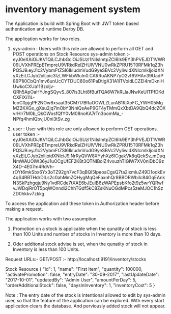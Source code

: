 # inventory management system

The Application is build with Spring Boot with JWT token based authentication and runtime Derby DB.


The application works for two roles. 
1) sys-admin : Users with this role are allowed to perform all GET and POST operations on Stock Resource
sys-admin token :- eyJ0eXAiOiJKV1QiLCJhbGciOiJSUzI1NiIsImtpZCI6Ik9EY3hPVEJDT1VWR09UVXhPREpETmpreU9VRkdRelZHUlVVNU0wRkZPRU15T0RFMk1qZ3hPQSJ9.eyJ1c2VybmFtZSI6IkludmVudG9yeSBVc2VyIiwidXNlcmlkIjoidXNyXzEiLCJyb2xlIjoic3lzLWFkbWluIn0.CARRuAKNP7yO2vf9VHAn39UadP89P1i0CbQn1mv6unUcCYTDUC80o61PaDtigX31A1lTVoIdLCZEI4mDkniHUwkoCXUa11Bzoljv-QRh5ApOaHYJngSQyvS_807is3Lht8fButTQA6W7kRLlaJNwKeUITPfDKdCXFlXi11L-IcoC0pjgPF2NOw6xsaat35CM7I7BRaOOWLZLurAB1RjXoFC_YWH05MgMZ2KXGx_gXsu2jq7inObY3NniQsAeP9GT4yTMmQxXbtDA9QbQ4dcZOXvrHIr7M0b_QkOWxsfQfY0vM08noKA7rTn3oomMa_-NPfq4hmIQbvjU0ni3tSv_zg


2) user : User with this role are only allowed to perform GET operations.
user token :- eyJ0eXAiOiJKV1QiLCJhbGciOiJSUzI1NiIsImtpZCI6Ik9EY3hPVEJDT1VWR09UVXhPREpETmpreU9VRkdRelZHUlVVNU0wRkZPRU15T0RFMk1qZ3hPQSJ9.eyJ1c2VybmFtZSI6IkludmVudG9yeSBVc2VyIiwidXNlcmlkIjoidXNyXzEiLCJyb2xlIjoidXNlciJ9.NrRyQVW8XYyhXz6lCgakVk8qQckSv_mDuqNmWAUOiW36yJ1uOCgUfEF2K8t3QTNIBolZ4vxuzhTlGlW7XV0niDbC9zX4D-4E07m4RdVh-rOYt6mkSbx6Yx3oTZ92gh7vcF3qBQI5IpeoaCgsQ7ta2ixmluZ49D1odkEv4qS4RBTHdrDlLs2c0ahMmZQHygMqQeFaxnhQr8BBORWbilc84GqEAnkN3SkPzhgqju9Ny1vdRCde7tXAE6bJEuIB6zWAPEpsbKfo2t9z5wrYQRwfvJWDqiRrOT5pqWOnndi2ChhTGdf5kC8ZsKNuOGdMPcs5zeMJOC1hSzZD0hkkv7zkkg


To access the application add these token in Authorization header before making a request.

The application works with two assumption.
1) Promotion on a stock is applicable when the qunatity of stock is less than 100 Units and number of stocks in Inventory is more than 10 days.

2) Oder additonal stock advise is set, when the qunatity of stock in Inventory is less than 100 Units.

Request URLs:-
GET/POST :- http://localhost:9191/inventory/stocks

Stock Resource
 {
        "id": 1,
        "name": "First Item",
        "quantity": 100000,
        "activatePromotion": false,
        "entryDate": "30-09-2017",
        "lastUpdateDate": "2017-10-01",
        "updatedBy": "Admin User",
        "amountPerDay": 5,
        "orderAdditionalStock": false,
        "daysInInventory": 1,
        "inventoryCost": 5
   }



Note : The entry date of the stock is intentional allowed to edit by sys-admin user, so that the feature of the application can be explored.
With every start application clears the database. And perviously added stock will not appear.

